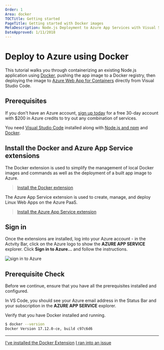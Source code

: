 ```yaml
---
Order: 1
Area: docker
TOCTitle: Getting started
PageTitle: Getting started with Docker images
MetaDescription: Node.js Deployment to Azure App Services with Visual Studio Code
DateApproved: 1/11/2018
---
```

# Deploy to Azure using Docker

This tutorial walks you through containerizing an existing Node.js application using [Docker](https://www.docker.com/), pushing the app image to a Docker registry, then deploying the image to [Azure Web App for Containers](https://azure.microsoft.com/en-us/services/app-service/containers/) directly from Visual Studio Code.

## Prerequisites

If you don't have an Azure account, [sign up today](https://azure.microsoft.com/en-us/free/?utm_source=campaign&utm_campaign=vscode-tutorial-docker-extension&mktingSource=vscode-tutorial-docker-extension) for a free 30-day account with $200 in Azure credits to try out any combination of services.

You need [Visual Studio Code](https://code.visualstudio.com/) installed along with [Node.js and npm](https://nodejs.org/en/download) and [Docker](https://www.docker.com/community-edition).

## Install the Docker and Azure App Service extensions

The Docker extension is used to simplify the management of local Docker images and commands as well as the deployment of a built app image to Azure.

> <a class="tutorial-install-extension-btn" href="vscode:extension/PeterJausovec.vscode-docker">Install the Docker extension</a>

The Azure App Service extension is used to create, manage, and deploy Linux Web Apps on the Azure PaaS.

> <a class="tutorial-install-extension-btn" href="vscode:extension/ms-azuretools.vscode-azureappservice">Install the Azure App Service extension</a>

## Sign in

Once the extensions are installed, log into your Azure account - in the Actvity Bar, click on the Azure logo to show the **AZURE APP SERVICE** explorer. Click **Sign in to Azure...** and follow the instructions.

![sign in to Azure](/images/app-service-extension/sign-in.png)

## Prerequisite Check

Before we continue, ensure that you have all the prerequisites installed and configured.

In VS Code, you should see your Azure email address in the Status Bar and your subscription in the **AZURE APP SERVICE** explorer.

Verify that you have Docker installed and running.

```bash
$ docker --version
Docker Version 17.12.0-ce, build c97c6d6
```

----

<a class="tutorial-next-btn" href="/tutorials/docker-extension/create-registry">I've installed the Docker Extension</a>
<a class="tutorial-feedback-btn" onclick="reportIssue('docker-extension', 'getting-started')" href="javascript:void(0)">I ran into an issue</a>
